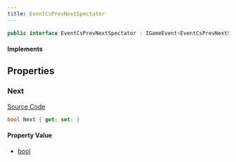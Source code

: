 ```yaml
---
title: EventCsPrevNextSpectator
---
```


```csharp
public interface EventCsPrevNextSpectator : IGameEvent<EventCsPrevNextSpectator>
```

#### Implements

## Properties

### Next

[Source Code](https://github.com/swiftly-solution/swiftlys2/blob/main/managed/src/SwiftlyS2.Generated/GameEvents/Interfaces/EventCsPrevNextSpectator.cs#L21)

```csharp
bool Next { get; set; }
```

#### Property Value

- [bool](https://learn.microsoft.com/dotnet/api/system.boolean)


